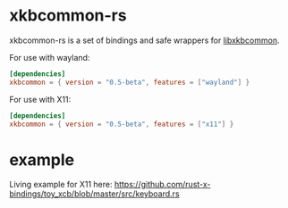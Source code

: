 # xkbcommon-rs

xkbcommon-rs is a set of bindings and safe wrappers for [libxkbcommon](http://xkbcommon.org/).

For use with wayland:
```toml
[dependencies]
xkbcommon = { version = "0.5-beta", features = ["wayland"] }
```
For use with X11:
```toml
[dependencies]
xkbcommon = { version = "0.5-beta", features = ["x11"] }
```

# example

Living example for X11 here:
https://github.com/rust-x-bindings/toy_xcb/blob/master/src/keyboard.rs
